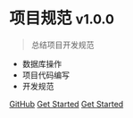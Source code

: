 

 # 项目规范 <small>v1.0.0</small>

 > 总结项目开发规范

- 数据库操作 
- 项目代码编写
- 开发规范


[GitHub](https://github.com/docsifyjs/docsify/)
[Get Started](#开发项目规范)
[Get Started](#开发项目规范)